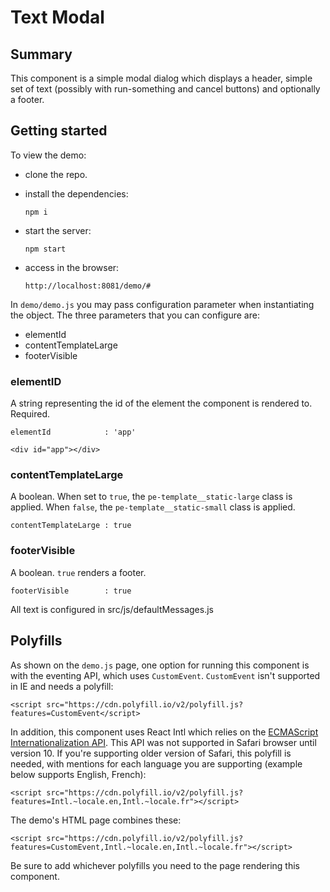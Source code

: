 # Text Modal

## Summary

This component is a simple modal dialog which displays a header, simple set of text (possibly with run-something and cancel buttons) and optionally a footer.

## Getting started

To view the demo:

* clone the repo.
* install the dependencies:

  `npm i`
* start the server:

  `npm start`
* access in the browser:

  `http://localhost:8081/demo/#`


In `demo/demo.js` you may pass configuration parameter when instantiating the object.
The three parameters that you can configure are:
* elementId
* contentTemplateLarge
* footerVisible

### elementID

A string representing the id of the element the component is rendered to. Required.

`elementId            : 'app'`

`<div id="app"></div>`

### contentTemplateLarge

A boolean. When set to `true`, the `pe-template__static-large` class is applied. When `false`, the `pe-template__static-small` class is applied.

`contentTemplateLarge : true`

### footerVisible

A boolean. `true` renders a footer.

`footerVisible        : true`

All text is configured in src/js/defaultMessages.js

## Polyfills

As shown on the `demo.js` page, one option for running this component is with the eventing API, which uses `CustomEvent`.  `CustomEvent` isn't supported in IE and needs a polyfill:
 
```
<script src="https://cdn.polyfill.io/v2/polyfill.js?features=CustomEvent</script>
```

In addition, this component uses React Intl which relies on the <a href="http://www.ecma-international.org/ecma-402/1.0/">ECMAScript Internationalization API</a>. This API was not supported in Safari browser until version 10. If you're supporting older version of Safari, this polyfill is needed, with mentions for each language you are supporting (example below supports English, French):

```
<script src="https://cdn.polyfill.io/v2/polyfill.js?features=Intl.~locale.en,Intl.~locale.fr"></script>
```

The demo's HTML page combines these:

```
<script src="https://cdn.polyfill.io/v2/polyfill.js?features=CustomEvent,Intl.~locale.en,Intl.~locale.fr"></script>
```

Be sure to add whichever polyfills you need to the page rendering this component.
